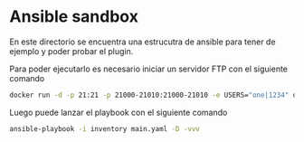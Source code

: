 # Ansible sandbox

En este directorio se encuentra una estrucutra de ansible para tener de ejemplo y poder probar el plugin.

Para poder ejecutarlo es necesario iniciar un servidor FTP con el siguiente comando
```bash
docker run -d -p 21:21 -p 21000-21010:21000-21010 -e USERS="one|1234" delfer/alpine-ftp-server
```

Luego puede lanzar el playbook con el siguiente comando
```bash
ansible-playbook -i inventory main.yaml -D -vvv
```
